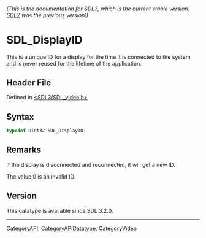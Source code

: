 ###### (This is the documentation for SDL3, which is the current stable version. [SDL2](https://wiki.libsdl.org/SDL2/) was the previous version!)
# SDL_DisplayID

This is a unique ID for a display for the time it is connected to the system, and is never reused for the lifetime of the application.

## Header File

Defined in [<SDL3/SDL_video.h>](https://github.com/libsdl-org/SDL/blob/main/include/SDL3/SDL_video.h)

## Syntax

```c
typedef Uint32 SDL_DisplayID;
```

## Remarks

If the display is disconnected and reconnected, it will get a new ID.

The value 0 is an invalid ID.

## Version

This datatype is available since SDL 3.2.0.

----
[CategoryAPI](CategoryAPI), [CategoryAPIDatatype](CategoryAPIDatatype), [CategoryVideo](CategoryVideo)

